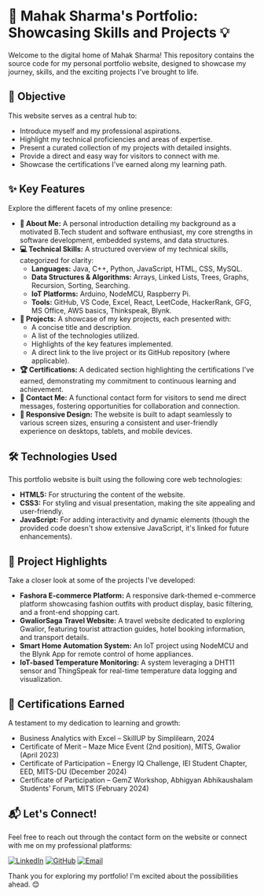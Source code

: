 # 🚀 Mahak Sharma's Portfolio: Showcasing Skills and Projects 💡
 Welcome to the digital home of Mahak Sharma! This repository contains the source code for my personal portfolio website, designed to showcase my journey, skills, and the exciting projects I've brought to life.

## 🎯 Objective

This website serves as a central hub to:

* Introduce myself and my professional aspirations.
* Highlight my technical proficiencies and areas of expertise.
* Present a curated collection of my projects with detailed insights.
* Provide a direct and easy way for visitors to connect with me.
* Showcase the certifications I've earned along my learning path.

## ✨ Key Features

Explore the different facets of my online presence:

* **👤 About Me:** A personal introduction detailing my background as a motivated B.Tech student and software enthusiast, my core strengths in software development, embedded systems, and data structures.
* **💻 Technical Skills:** A structured overview of my technical skills, categorized for clarity:
    * **Languages:** Java, C++, Python, JavaScript, HTML, CSS, MySQL.
    * **Data Structures & Algorithms:** Arrays, Linked Lists, Trees, Graphs, Recursion, Sorting, Searching.
    * **IoT Platforms:** Arduino, NodeMCU, Raspberry Pi.
    * **Tools:** GitHub, VS Code, Excel, React, LeetCode, HackerRank, GFG, MS Office, AWS basics, Thinkspeak, Blynk.
* **📂 Projects:** A showcase of my key projects, each presented with:
    * A concise title and description.
    * A list of the technologies utilized.
    * Highlights of the key features implemented.
    * A direct link to the live project or its GitHub repository (where applicable).
* **🏆 Certifications:** A dedicated section highlighting the certifications I've earned, demonstrating my commitment to continuous learning and achievement.
* **📧 Contact Me:** A functional contact form for visitors to send me direct messages, fostering opportunities for collaboration and connection.
* **📱 Responsive Design:** The website is built to adapt seamlessly to various screen sizes, ensuring a consistent and user-friendly experience on desktops, tablets, and mobile devices.

## 🛠️ Technologies Used

This portfolio website is built using the following core web technologies:

* **HTML5:** For structuring the content of the website.
* **CSS3:** For styling and visual presentation, making the site appealing and user-friendly.
* **JavaScript:** For adding interactivity and dynamic elements (though the provided code doesn't show extensive JavaScript, it's linked for future enhancements).

## 🚀 Project Highlights

Take a closer look at some of the projects I've developed:

* **Fashora E-commerce Platform:** A responsive dark-themed e-commerce platform showcasing fashion outfits with product display, basic filtering, and a front-end shopping cart.
* **GwaliorSaga Travel Website:** A travel website dedicated to exploring Gwalior, featuring tourist attraction guides, hotel booking information, and transport details.
* **Smart Home Automation System:** An IoT project using NodeMCU and the Blynk App for remote control of home appliances.
* **IoT-based Temperature Monitoring:** A system leveraging a DHT11 sensor and ThingSpeak for real-time temperature data logging and visualization.

## 🏅 Certifications Earned

A testament to my dedication to learning and growth:

* Business Analytics with Excel – SkillUP by Simplilearn, 2024
* Certificate of Merit – Maze Mice Event (2nd position), MITS, Gwalior (April 2023)
* Certificate of Participation – Energy IQ Challenge, IEI Student Chapter, EED, MITS-DU (December 2024)
* Certificate of Participation – GemZ Workshop, Abhigyan Abhikaushalam Students’ Forum, MITS (February 2024)

## 📬 Let's Connect!

Feel free to reach out through the contact form on the website or connect with me on my professional platforms:

[![LinkedIn](https://img.shields.io/badge/-LinkedIn-%230077B5?style=for-the-badge&logo=linkedin)](https://linkedin.com/in/mahak-sharma-7280b025a)
[![GitHub](https://img.shields.io/badge/-GitHub-%23242929?style=for-the-badge&logo=github)](https://github.com/Mahak0204-svg) [![Email](https://img.shields.io/badge/-Email-%23EA4335?style=for-the-badge&logo=gmail&logoColor=white)](mailto:mahaksharmaofficial4@gmail.com)

Thank you for exploring my portfolio! I'm excited about the possibilities ahead. 😊
